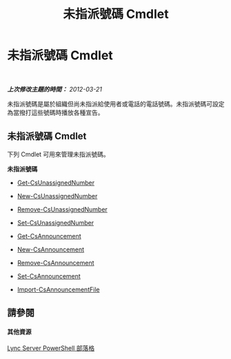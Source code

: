 ﻿---
title: 未指派號碼 Cmdlet
TOCTitle: 未指派號碼 Cmdlet
ms:assetid: 4956dddb-199b-47f4-813f-ef3c461aaf2e
ms:mtpsurl: https://technet.microsoft.com/zh-tw/library/Gg415649(v=OCS.15)
ms:contentKeyID: 49290816
ms.date: 08/10/2015
mtps_version: v=OCS.15
ms.translationtype: HT
---

# 未指派號碼 Cmdlet

 

_**上次修改主題的時間：** 2012-03-21_

未指派號碼是屬於組織但尚未指派給使用者或電話的電話號碼。未指派號碼可設定為當撥打這些號碼時播放各種宣告。

## 未指派號碼 Cmdlet

下列 Cmdlet 可用來管理未指派號碼。

**未指派號碼**

  -   
    [Get-CsUnassignedNumber](get-csunassignednumber.md)

  -   
    [New-CsUnassignedNumber](new-csunassignednumber.md)

  -   
    [Remove-CsUnassignedNumber](remove-csunassignednumber.md)

  -   
    [Set-CsUnassignedNumber](set-csunassignednumber.md)

  -   
    [Get-CsAnnouncement](get-csannouncement.md)

  -   
    [New-CsAnnouncement](new-csannouncement.md)

  -   
    [Remove-CsAnnouncement](remove-csannouncement.md)

  -   
    [Set-CsAnnouncement](set-csannouncement.md)

  -   
    [Import-CsAnnouncementFile](import-csannouncementfile.md)

## 請參閱

#### 其他資源

[Lync Server PowerShell 部落格](http://go.microsoft.com/fwlink/?linkid=203150%26clcid=0x404)

